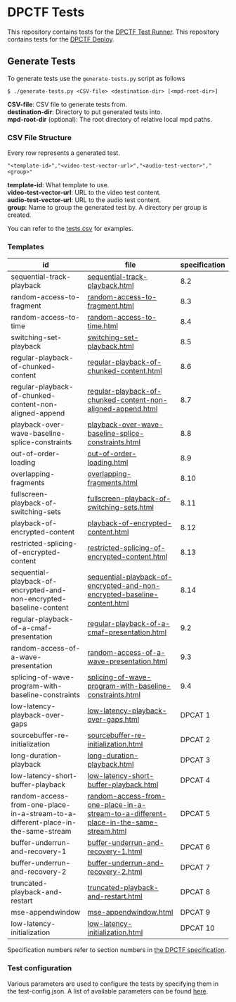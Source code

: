 # DPCTF Tests

This repository contains tests for the [DPCTF Test
Runner](https://github.com/cta-wave/dpctf-test-runner).
This repository contains tests for the [DPCTF Deploy](https://github.com/cta-wave/dpctf-test-runner).

## Generate Tests

To generate tests use the `generate-tests.py` script as follows

```
$ ./generate-tests.py <CSV-file> <destination-dir> [<mpd-root-dir>]
```

**CSV-file**: CSV file to generate tests from.  
**destination-dir**: Directory to put generated tests into.  
**mpd-root-dir** (optional): The root directory of relative local mpd paths.

### CSV File Structure

Every row represents a generated test.

```csv
"<template-id>","<video-test-vector-url>","<audio-test-vector>","<group>"
```

**template-id**: What template to use.  
**video-test-vector-url**: URL to the video test content.  
**audio-test-vector-url**: URL to the audio test content.  
**group**: Name to group the generated test by. A directory per group is created.

You can refer to the [tests.csv](./tests.csv) for examples.

### Templates

| id                                                                               | file                                                                                                                                                                             | specification |
| -------------------------------------------------------------------------------- | -------------------------------------------------------------------------------------------------------------------------------------------------------------------------------- | ------------- |
| sequential-track-playback                                                        | [sequential-track-playback.html](./sequential-track-playback.html)                                                                                                               | 8.2           |
| random-access-to-fragment                                                        | [random-access-to-fragment.html](./random-access-to-fragment.html)                                                                                                               | 8.3           |
| random-access-to-time                                                            | [random-access-to-time.html](./random-access-to-time.html)                                                                                                                       | 8.4           |
| switching-set-playback                                                           | [switching-set-playback.html](./switching-set-playback.html)                                                                                                                     | 8.5           |
| regular-playback-of-chunked-content                                              | [regular-playback-of-chunked-content.html](./regular-playback-of-chunked-content.html)                                                                                           | 8.6           |
| regular-playback-of-chunked-content-non-aligned-append                           | [regular-playback-of-chunked-content-non-aligned-append.html](./regular-playback-of-chunked-content-non-aligned-append.html)                                                     | 8.7           |
| playback-over-wave-baseline-splice-constraints                                   | [playback-over-wave-baseline-splice-constraints.html](./playback-over-wave-baseline-splice-constraints.html)                                                                     | 8.8           |
| out-of-order-loading                                                             | [out-of-order-loading.html](./out-of-order-loading.html)                                                                                                                         | 8.9           |
| overlapping-fragments                                                            | [overlapping-fragments.html](./overlapping-fragments.html)                                                                                                                       | 8.10          |
| fullscreen-playback-of-switching-sets                                            | [fullscreen-playback-of-switching-sets.html](./fullscreen-playback-of-switching-sets.html)                                                                                       | 8.11          |
| playback-of-encrypted-content                                                    | [playback-of-encrypted-content.html](./playback-of-encrypted-content-https.html)                                                                                                 | 8.12          |
| restricted-splicing-of-encrypted-content                                         | [restricted-splicing-of-encrypted-content.html](./restricted-splicing-of-encrypted-content-https.html)                                                                           | 8.13          |
| sequential-playback-of-encrypted-and-non-encrypted-baseline-content              | [sequential-playback-of-encrypted-and-non-encrypted-baseline-content.html](./sequential-playback-of-encrypted-and-non-encrypted-baseline-content-https.html)                     | 8.14          |
| regular-playback-of-a-cmaf-presentation                                          | [regular-playback-of-a-cmaf-presentation.html](./regular-playback-of-a-cmaf-presentation.html)                                                                                   | 9.2           |
| random-access-of-a-wave-presentation                                             | [random-access-of-a-wave-presentation.html](./random-access-of-a-wave-presentation.html)                                                                                         | 9.3           |
| splicing-of-wave-program-with-baseline-constraints                               | [splicing-of-wave-program-with-baseline-constraints.html](./splicing-of-wave-program-with-baseline-constraints.html)                                                             | 9.4           |
| low-latency-playback-over-gaps                                                   | [low-latency-playback-over-gaps.html](./low-latency-playback-over-gaps.html)                                                                                                     | DPCAT 1       |
| sourcebuffer-re-initialization                                                   | [sourcebuffer-re-initialization.html](./sourcebuffer-re-initialization.html)                                                                                                     | DPCAT 2       |
| long-duration-playback                                                           | [long-duration-playback.html](./long-duration-playback.html)                                                                                                                     | DPCAT 3       |
| low-latency-short-buffer-playback                                                | [low-latency-short-buffer-playback.html](./low-latency-short-buffer-playback.html)                                                                                               | DPCAT 4       |
| random-access-from-one-place-in-a-stream-to-a-different-place-in-the-same-stream | [random-access-from-one-place-in-a-stream-to-a-different-place-in-the-same-stream.html](./random-access-from-one-place-in-a-stream-to-a-different-place-in-the-same-stream.html) | DPCAT 5       |
| buffer-underrun-and-recovery-1                                                   | [buffer-underrun-and-recovery-1.html](./buffer-underrun-and-recovery-1.html)                                                                                                     | DPCAT 6       |
| buffer-underrun-and-recovery-2                                                   | [buffer-underrun-and-recovery-2.html](./buffer-underrun-and-recovery-2.html)                                                                                                     | DPCAT 7       |
| truncated-playback-and-restart                                                   | [truncated-playback-and-restart.html](./truncated-playback-and-restart.html)                                                                                                     | DPCAT 8       |
| mse-appendwindow                                                                 | [mse-appendwindow.html](./mse-appendwindow.html)                                                                                                                                 | DPCAT 9       |
| low-latency-initialization                                                       | [low-latency-initialization.html](./low-latency-initialization.html)                                                                                                             | DPCAT 10       |

Specification numbers refer to section numbers in [the DPCTF specification](https://cdn.cta.tech/cta/media/media/resources/standards/pdfs/cta-5003-final.pdf).

### Test configuration

Various parameters are used to configure the tests by specifying them in the test-config.json. A list of available parameters can be found [here](./TEST_CONFIG.md).
